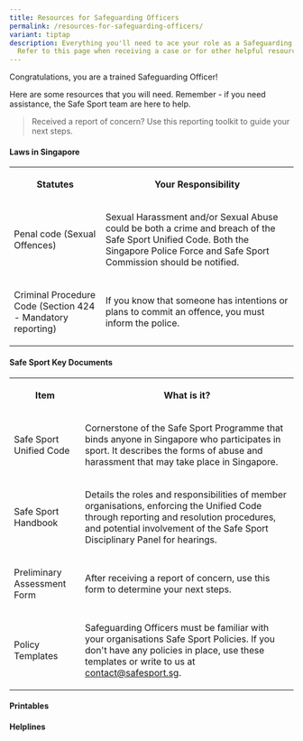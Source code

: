 ```yaml
---
title: Resources for Safeguarding Officers
permalink: /resources-for-safeguarding-officers/
variant: tiptap
description: Everything you'll need to ace your role as a Safeguarding Officer.
  Refer to this page when receiving a case or for other helpful resources.
---
```

<p>Congratulations, you are a trained Safeguarding Officer!</p>
<p></p>
<p>Here are some resources that you will need. Remember - if you need assistance,
the Safe Sport team are here to help.</p>
<p></p>
<blockquote>
<p>Received a report of concern? Use this reporting toolkit to guide your
next steps.</p>
</blockquote>
<p></p>
<h4>Laws in Singapore</h4>
<table style="minWidth: 50px">
<colgroup>
<col>
<col>
</colgroup>
<tbody>
<tr>
<th rowspan="1" colspan="1">
<p>Statutes</p>
</th>
<th rowspan="1" colspan="1">
<p>Your Responsibility</p>
</th>
</tr>
<tr>
<td rowspan="1" colspan="1">
<p>Penal code (Sexual Offences)</p>
</td>
<td rowspan="1" colspan="1">
<p>Sexual Harassment and/or Sexual Abuse could be both a crime and breach
of the Safe Sport Unified Code. Both the Singapore Police Force and Safe
Sport Commission should be notified.</p>
</td>
</tr>
<tr>
<td rowspan="1" colspan="1">
<p>Criminal Procedure Code (Section 424 - Mandatory reporting)</p>
</td>
<td rowspan="1" colspan="1">
<p>If you know that someone has intentions or plans to commit an offence,
you must inform the police.</p>
</td>
</tr>
</tbody>
</table>
<p></p>
<h4>Safe Sport Key Documents</h4>
<table style="minWidth: 50px">
<colgroup>
<col>
<col>
</colgroup>
<tbody>
<tr>
<th rowspan="1" colspan="1">
<p>Item</p>
</th>
<th rowspan="1" colspan="1">
<p>What is it?</p>
</th>
</tr>
<tr>
<td rowspan="1" colspan="1">
<p>Safe Sport Unified Code</p>
</td>
<td rowspan="1" colspan="1">
<p>Cornerstone of the Safe Sport Programme that binds anyone in Singapore
who participates in sport. It describes the forms of abuse and harassment
that may take place in Singapore.</p>
</td>
</tr>
<tr>
<td rowspan="1" colspan="1">
<p>Safe Sport Handbook</p>
</td>
<td rowspan="1" colspan="1">
<p>Details the roles and responsibilities of member organisations, enforcing
the Unified Code through reporting and resolution procedures, and potential
involvement of the Safe Sport Disciplinary Panel for hearings.</p>
</td>
</tr>
<tr>
<td rowspan="1" colspan="1">
<p>Preliminary Assessment Form</p>
</td>
<td rowspan="1" colspan="1">
<p>After receiving a report of concern, use this form to determine your next
steps.</p>
</td>
</tr>
<tr>
<td rowspan="1" colspan="1">
<p>Policy Templates</p>
</td>
<td rowspan="1" colspan="1">
<p>Safeguarding Officers must be familiar with your organisations Safe Sport
Policies. If you don't have any policies in place, use these templates
or write to us at <a href="mailto:contact@safesport.sg" rel="noopener noreferrer nofollow" target="_blank">contact@safesport.sg</a>.</p>
</td>
</tr>
</tbody>
</table>
<p></p>
<h4>Printables</h4>
<p></p>
<h4>Helplines</h4>
<p></p>
<p></p>
<p></p>